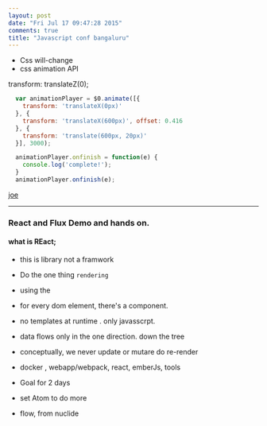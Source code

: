 ```yaml
---
layout: post
date: "Fri Jul 17 09:47:28 2015"
comments: true
title: "Javascript conf bangaluru"
---
```



- Css will-change
- css animation API


transform: translateZ(0);


```javascript
  var animationPlayer = $0.animate([{
    transform: 'translateX(0px)'
  }, {
    transform: 'translateX(600px)', offset: 0.416
  }, {
    transform: 'translate(600px, 20px)'
  }], 3000);

  animationPlayer.onfinish = function(e) {
    console.log('complete!');
  }
  animationPlayer.onfinish(e);
```

[joe](/joe8tbit)

----
### React and Flux Demo and hands on.

#### what is REact;
- this is library not a framwork
- Do the one thing `rendering`
- using the


- for every dom element, there's a component.
- no templates at runtime . only javasscrpt.
- data flows only in the one direction. down the tree
- conceptually, we never update or mutare do re-render



- docker , webapp/webpack, react, emberJs, tools

- Goal for 2 days
- set Atom to do more
- flow, from nuclide
 
